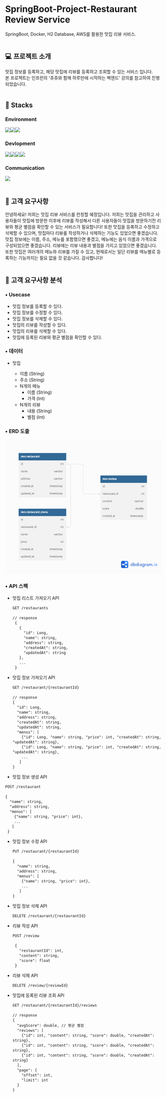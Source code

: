 # SpringBoot-Project-Restaurant Review Service
SpringBoot, Docker, H2 Database, AWS를 활용한 맛집 리뷰 서비스.
<br></br>

## 💻 프로젝트 소개
맛집 정보를 등록하고, 해당 맛집에 리뷰를 등록하고 조회할 수 있는 서비스 입니다.<br>
본 프로젝트는 인프런의 '쥬쥬와 함께 하루만에 시작하는 벡엔드' 강의를 참고하여 진행되었습니다.
<br></br>

## 📌 Stacks


### Environment

<img src="https://img.shields.io/badge/intellijidea-0062AD?style=for-the-badge&logo=intellijidea&logoColor=white"><img src="https://img.shields.io/badge/postman-FF6C37?style=for-the-badge&logo=postman&logoColor=white"><img src="https://img.shields.io/badge/github-181717?style=for-the-badge&logo=github&logoColor=white">


### Devlopment
<img src="https://img.shields.io/badge/springboot-6DB33F?style=for-the-badge&logo=springboot&logoColor=white"><img src="https://img.shields.io/badge/docker-2496ED?style=for-the-badge&logo=docker&logoColor=white"><img src="https://img.shields.io/badge/amazonaws-232F3E?style=for-the-badge&logo=amazonaws&logoColor=white"><img src="https://img.shields.io/badge/h2 database-777BB4?style=for-the-badge&logo=h2database&logoColor=white">

### Communication
<img src="https://img.shields.io/badge/notion-44C1C5?style=for-the-badge&logo=notion&logoColor=white">
<br></br>

## 📢 고객 요구사항
안녕하세요! 저희는 맛집 리뷰 서비스를 런칭할 예정입니다. 저희는 맛집을 관리하고 사용자들이 맛집에 방문한 이후에 리뷰를 작성해서 다른 사용자들이 맛집을 방문하기전 리뷰와 평균 별점을 확인할 수 있는 서비스가 필요합니다! 또한 맛집을 등록하고 수정하고 삭제할 수 있으며, 맛집마다 리뷰를 작성하거나 삭제하는 기능도 있었으면 좋겠습니다. 
<br>
맛집 정보에는 이름, 주소, 메뉴를 포함했으면 좋겠고, 메뉴에는 음식 이름과 가격으로 구성되었으면 좋겠습니다. 리뷰에는 리뷰 내용과 별점을 가지고 있었으면 좋겠습니다. 또한 맛집은 여러개의 메뉴와 리뷰를 가질 수 있고, 현재로서는 일단 리뷰를 메뉴별로 등록하는 기능까지는 필요 없을 것 같습니다. 감사합니다!
<br></br>

## 🔎 고객 요구사항 분석

### • Usecase

- 맛집 정보를 등록할 수 있다.
- 맛집 정보를 수정할 수 있다.
- 맛집 정보를 삭제할 수 있다.
- 맛집의 리뷰를 작성할 수 있다.
- 맛집의 리뷰를 삭제할 수 있다.
- 맛집에 등록된 리뷰와 평균 별점을 확인할 수 있다.

### • 데이터

- 맛집
 
  - 이름 (String)
  - 주소 (String)
  - N개의 메뉴
    - 이름 (String)
    - 가격 (Int)
  - N개의 리뷰
    - 내용 (String)
    - 별점 (Int)

### • ERD 도출

![ERD](./images/ERD.png)

### • API 스펙

 - 맛집 리스트 가져오기 API
   ``` 
   GET /restaurants
       
   // response
    {
      {
        "id": Long,
        "name": string,
        "address": string,
        "createdAt": string,
        "updatedAt": string
      },
      ...
    } 
     ```
 - 맛집 정보 가져오기 API
   ```
   GET /restaurant/{restaurantId}

   // response
   {
     "id": Long,
     "name": string,
     "address": string,
     "createdAt": string,
     "updatedAt": string,
     "menus": [
       {"id": Long, "name": string, "price": int, "createdAt": string, "updatedAt": string},
       {"id": Long, "name": string, "price": int, "createdAt": string, "updatedAt": string},
       ...
      ]
   }
   ```
 -  맛집 정보 생성 API
   ```
   POST /restaurant

   {
     "name": string,
     "address": string,
     "menus": [
       {"name": string, "price": int},
       ...
      ]
    }
   ```
 - 맛집 정보 수정 API 
   ```
   PUT /restaurant/{restaurantId}
   
   {
     "name": string,
     "address": string,
     "menus": [
       {"name": string, "price": int},
       ...
      ]
   }
   ```
 - 맛집 정보 삭제 API  
   ```
   DELETE /restaurant/{restaurantId}
   ```
 - 리뷰 작성 API 
   ```
   POST /review
    
    {
      "restaurantId": int,
      "content": string,
      "score": float
    }
   ```
 - 리뷰 삭제 API
   ```
   DELETE /review/{reviewId}
   ```
 - 맛집에 등록된 리뷰 조회 API
   ```
   GET /restaurant/{restaurantId}/reviews

   // response
   {
     "avgScore": double, // 평균 별점
     "reviews": [
       {"id": int, "content": string, "score": double, "createdAt": string},
       {"id": int, "content": string, "score": double, "createdAt": string},
       {"id": int, "content": string, "score": double, "createdAt": string}
     ],
     "page": {
       "offset": int,
       "limit": int
     }
   }
   ```
   








 


